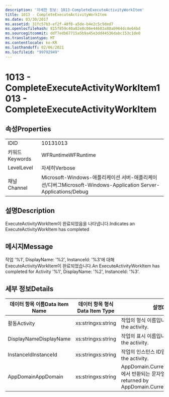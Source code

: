 ```yaml
---
description: '자세한 정보: 1013-CompleteExecuteActivityWorkItem'
title: 1013 - CompleteExecuteActivityWorkItem
ms.date: 03/30/2017
ms.assetid: 31fc57b3-ef2f-48f0-a5de-b4e2c5c9ded7
ms.openlocfilehash: 815f859c40a02e8c06e44603a80ab964dc4e64bd
ms.sourcegitcommit: ddf7edb67715a5b9a45e3dd44536dabc153c1de0
ms.translationtype: MT
ms.contentlocale: ko-KR
ms.lasthandoff: 02/06/2021
ms.locfileid: "99792949"
---
```

# <a name="1013---completeexecuteactivityworkitem"></a><span data-ttu-id="b9dce-103">1013 - CompleteExecuteActivityWorkItem</span><span class="sxs-lookup"><span data-stu-id="b9dce-103">1013 - CompleteExecuteActivityWorkItem</span></span>

## <a name="properties"></a><span data-ttu-id="b9dce-104">속성</span><span class="sxs-lookup"><span data-stu-id="b9dce-104">Properties</span></span>  
  
|||  
|-|-|  
|<span data-ttu-id="b9dce-105">ID</span><span class="sxs-lookup"><span data-stu-id="b9dce-105">ID</span></span>|<span data-ttu-id="b9dce-106">1013</span><span class="sxs-lookup"><span data-stu-id="b9dce-106">1013</span></span>|  
|<span data-ttu-id="b9dce-107">키워드</span><span class="sxs-lookup"><span data-stu-id="b9dce-107">Keywords</span></span>|<span data-ttu-id="b9dce-108">WFRuntime</span><span class="sxs-lookup"><span data-stu-id="b9dce-108">WFRuntime</span></span>|  
|<span data-ttu-id="b9dce-109">Level</span><span class="sxs-lookup"><span data-stu-id="b9dce-109">Level</span></span>|<span data-ttu-id="b9dce-110">자세히</span><span class="sxs-lookup"><span data-stu-id="b9dce-110">Verbose</span></span>|  
|<span data-ttu-id="b9dce-111">채널</span><span class="sxs-lookup"><span data-stu-id="b9dce-111">Channel</span></span>|<span data-ttu-id="b9dce-112">Microsoft-Windows-애플리케이션 서버-애플리케이션/디버그</span><span class="sxs-lookup"><span data-stu-id="b9dce-112">Microsoft-Windows-Application Server-Applications/Debug</span></span>|  
  
## <a name="description"></a><span data-ttu-id="b9dce-113">설명</span><span class="sxs-lookup"><span data-stu-id="b9dce-113">Description</span></span>  

 <span data-ttu-id="b9dce-114">ExecuteActivityWorkItem이 완료되었음을 나타냅니다.</span><span class="sxs-lookup"><span data-stu-id="b9dce-114">Indicates an ExecuteActivityWorkItem has completed</span></span>  
  
## <a name="message"></a><span data-ttu-id="b9dce-115">메시지</span><span class="sxs-lookup"><span data-stu-id="b9dce-115">Message</span></span>  

 <span data-ttu-id="b9dce-116">작업 '%1', DisplayName: '%2', InstanceId: '%3'에 대해 ExecuteActivityWorkItem이 완료되었습니다.</span><span class="sxs-lookup"><span data-stu-id="b9dce-116">An ExecuteActivityWorkItem has completed for Activity '%1', DisplayName: '%2', InstanceId: '%3'.</span></span>  
  
## <a name="details"></a><span data-ttu-id="b9dce-117">세부 정보</span><span class="sxs-lookup"><span data-stu-id="b9dce-117">Details</span></span>  
  
|<span data-ttu-id="b9dce-118">데이터 항목 이름</span><span class="sxs-lookup"><span data-stu-id="b9dce-118">Data Item Name</span></span>|<span data-ttu-id="b9dce-119">데이터 항목 형식</span><span class="sxs-lookup"><span data-stu-id="b9dce-119">Data Item Type</span></span>|<span data-ttu-id="b9dce-120">설명</span><span class="sxs-lookup"><span data-stu-id="b9dce-120">Description</span></span>|  
|--------------------|--------------------|-----------------|  
|<span data-ttu-id="b9dce-121">활동</span><span class="sxs-lookup"><span data-stu-id="b9dce-121">Activity</span></span>|<span data-ttu-id="b9dce-122">xs:string</span><span class="sxs-lookup"><span data-stu-id="b9dce-122">xs:string</span></span>|<span data-ttu-id="b9dce-123">작업의 형식 이름입니다.</span><span class="sxs-lookup"><span data-stu-id="b9dce-123">The type name of the activity.</span></span>|  
|<span data-ttu-id="b9dce-124">DisplayName</span><span class="sxs-lookup"><span data-stu-id="b9dce-124">DisplayName</span></span>|<span data-ttu-id="b9dce-125">xs:string</span><span class="sxs-lookup"><span data-stu-id="b9dce-125">xs:string</span></span>|<span data-ttu-id="b9dce-126">작업의 표시 이름입니다.</span><span class="sxs-lookup"><span data-stu-id="b9dce-126">The display name of the activity.</span></span>|  
|<span data-ttu-id="b9dce-127">InstanceId</span><span class="sxs-lookup"><span data-stu-id="b9dce-127">InstanceId</span></span>|<span data-ttu-id="b9dce-128">xs:string</span><span class="sxs-lookup"><span data-stu-id="b9dce-128">xs:string</span></span>|<span data-ttu-id="b9dce-129">작업의 인스턴스 ID입니다.</span><span class="sxs-lookup"><span data-stu-id="b9dce-129">The instance id of the activity.</span></span>|  
|<span data-ttu-id="b9dce-130">AppDomain</span><span class="sxs-lookup"><span data-stu-id="b9dce-130">AppDomain</span></span>|<span data-ttu-id="b9dce-131">xs:string</span><span class="sxs-lookup"><span data-stu-id="b9dce-131">xs:string</span></span>|<span data-ttu-id="b9dce-132">AppDomain.CurrentDomain.FriendlyName에서 반환되는 문자열입니다.</span><span class="sxs-lookup"><span data-stu-id="b9dce-132">The string returned by AppDomain.CurrentDomain.FriendlyName.</span></span>|
